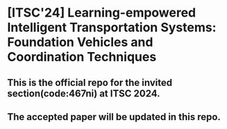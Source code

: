 # [ITSC'24] Learning-empowered Intelligent Transportation Systems: Foundation Vehicles and Coordination Techniques

## This is the official repo for the invited section(code:467ni) at ITSC 2024.
## The accepted paper will be updated in this repo.
